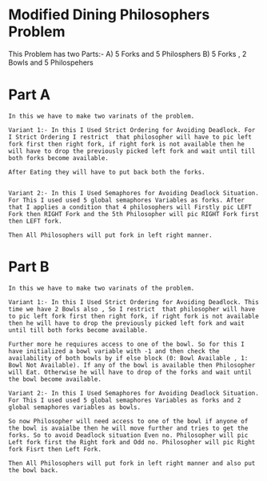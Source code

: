 # Modified Dining Philosophers Problem
 This Problem has two Parts:-
    A) 5 Forks and 5 Philosphers
    B) 5 Forks , 2 Bowls and 5 Philospehers


# Part A
    In this we have to make two varinats of the problem.

    Variant 1:- In this I Used Strict Ordering for Avoiding Deadlock. For I Strict Ordering I restrict  that philosopher will have to pic left fork first then right fork, if right fork is not available then he will have to drop the previously picked left fork and wait until till both forks become available.

    After Eating they will have to put back both the forks.


    Variant 2:- In this I Used Semaphores for Avoiding Deadlock Situation. For This I used used 5 global semaphores Variables as forks. After that I applies a condition that 4 philosophers will Firstly pic LEFT Fork then RIGHT Fork and the 5th Philosopher will pic RIGHT Fork first then LEFT fork.

    Then All Philosophers will put fork in left right manner.


# Part B
    In this we have to make two varinats of the problem.

    Variant 1:- In this I Used Strict Ordering for Avoiding Deadlock. This time we have 2 Bowls also , So I restrict  that philosopher will have to pic left fork first then right fork, if right fork is not available then he will have to drop the previously picked left fork and wait until till both forks become available.

    Further more he requiures access to one of the bowl. So for this I have initialized a bowl variable with -1 and then check the availability of both bowls by if else block (0: Bowl Available , 1: Bowl Not Available). If any of the bowl is available then Philosopher will Eat. Otherwise he will have to drop of the forks and wait until the bowl become available.

    Variant 2:- In this I Used Semaphores for Avoiding Deadlock Situation. For This I used used 5 global semaphores Variables as forks and 2 global semaphores variables as bowls. 

    So now Philosopher will need access to one of the bowl if anyone of the bowl is avaialbe then he will move further and tries to get the forks. So to avoid Deadlock situation Even no. Philosopher will pic Left fork first the Right fork and Odd no. Philosopher will pic Right fork Fisrt then Left Fork.

    Then All Philosophers will put fork in left right manner and also put the bowl back.